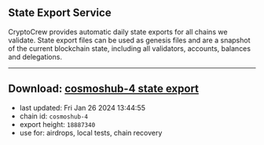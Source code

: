 ## State Export Service
CryptoCrew provides automatic daily state exports for all chains we validate. State export files can be used as genesis files and are a snapshot of the current blockchain state, including all validators, accounts, balances and delegations.

---
**Download: [cosmoshub-4 state export](https://dl.ccvalidators.com/SERVICE/cosmoshub/cosmoshub-4_export_18887340.json)**
---

- last updated: Fri Jan 26 2024 13:44:55
- chain id: `cosmoshub-4`
- export height: `18887340`
- use for: airdrops, local tests, chain recovery
